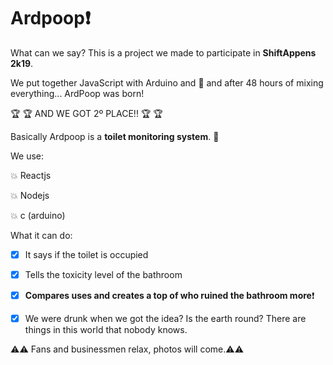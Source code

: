 # Ardpoop:exclamation:

What can we say? This is a project we made to participate in **ShiftAppens 2k19**.

We put together JavaScript with Arduino and :shit: and after 48 hours of mixing everything...   ArdPoop was born!

:trophy:	:trophy:	AND WE GOT 2º PLACE!! :trophy:	:trophy:	

Basically  Ardpoop is a **toilet monitoring system**. :toilet:

We use:

:boom: Reactjs

:boom: Nodejs

:boom: c (arduino)

What it can do:

- [x] It says if the toilet is occupied
- [x] Tells the toxicity level of the bathroom
- [x] **Compares uses and creates a top of who ruined the bathroom more**:exclamation:
- [x] We were drunk when we got the idea? Is the earth round? There are things in this world that nobody knows.


 :warning::warning: Fans and businessmen relax, photos will come.:warning::warning:
